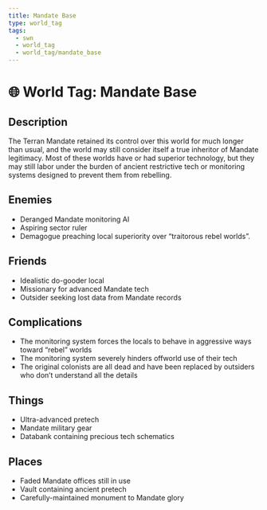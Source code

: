 ```yaml
---
title: Mandate Base
type: world_tag
tags:
  - swn
  - world_tag
  - world_tag/mandate_base
---
```

# 🌐 World Tag: Mandate Base

## Description
The Terran Mandate retained its control over this world for much longer than usual, and the world may still consider itself a true inheritor of Mandate legitimacy. Most of these worlds have or had superior technology, but they may still labor under the burden of ancient restrictive tech or monitoring systems designed to prevent them from rebelling.
## Enemies
- Deranged Mandate monitoring AI
- Aspiring sector ruler
- Demagogue preaching local superiority over “traitorous rebel worlds”.

## Friends
- Idealistic do-gooder local
- Missionary for advanced Mandate tech
- Outsider seeking lost data from Mandate records

## Complications
- The monitoring system forces the locals to behave in aggressive ways toward “rebel” worlds
- The monitoring system severely hinders offworld use of their tech
- The original colonists are all dead and have been replaced by outsiders who don’t understand all the details

## Things
- Ultra-advanced pretech
- Mandate military gear
- Databank containing precious tech schematics

## Places
- Faded Mandate offices still in use
- Vault containing ancient pretech
- Carefully-maintained monument to Mandate glory

